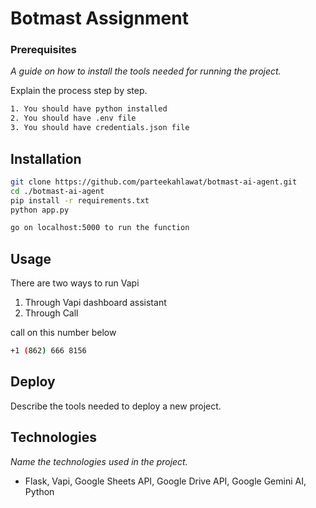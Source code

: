 # Botmast Assignment

### Prerequisites

_A guide on how to install the tools needed for running the project._

Explain the process step by step.

```bash
1. You should have python installed
2. You should have .env file
3. You should have credentials.json file
```

## Installation
```bash
git clone https://github.com/parteekahlawat/botmast-ai-agent.git
cd ./botmast-ai-agent
pip install -r requirements.txt
python app.py

go on localhost:5000 to run the function
```

## Usage

There are two ways to run Vapi 
1. Through Vapi dashboard assistant
2. Through Call

call on this number below
```bash
+1 (862) 666 8156
```

## Deploy

Describe the tools needed to deploy a new project.

## Technologies

_Name the technologies used in the project._ 
* Flask, Vapi, Google Sheets API, Google Drive API, Google Gemini AI, Python
